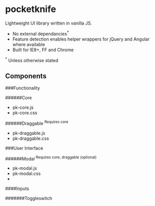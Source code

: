 pocketknife
===========

Lightweight UI library written in vanilla JS.

- No external dependancies<sup>*</sup>
- Feature detection enables helper wrappers for jQuery and Angular where available
- Built for IE8+, FF and Chrome

<sup>*</sup> Unless otherwise stated


Components
----

###Functionality

######Core
- pk-core.js
- pk-core.css

######Draggable
<sup>Requires core</sup>
- pk-draggable.js
- pk-draggable.css


###User Interface

######Modal
<sup>Requires core, draggable (optional)</sup>
- pk-modal.js
- pk-modal.css
- 
####Inputs

#######Toggleswitch

